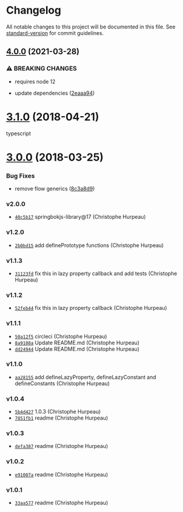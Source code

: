 # Changelog

All notable changes to this project will be documented in this file. See [standard-version](https://github.com/conventional-changelog/standard-version) for commit guidelines.

## [4.0.0](https://github.com/christophehurpeau/object-properties/compare/v3.1.0...v4.0.0) (2021-03-28)


### ⚠ BREAKING CHANGES

* requires node 12

* update dependencies ([2eaaa94](https://github.com/christophehurpeau/object-properties/commit/2eaaa94d6eeaa60105e6f10ba3b629252783b091))

<a name="3.1.0"></a>
# [3.1.0](https://github.com/christophehurpeau/object-properties/compare/v3.0.0...v3.1.0) (2018-04-21)

typescript


<a name="3.0.0"></a>
# [3.0.0](https://github.com/christophehurpeau/object-properties/compare/v2.0.0...v3.0.0) (2018-03-25)


### Bug Fixes

* remove flow generics ([8c3a8d9](https://github.com/christophehurpeau/object-properties/commit/8c3a8d9))


### v2.0.0

- [`40c5b17`](https://github.com/christophehurpeau/object-properties/commit/40c5b17e7ac6bafaa950973cd8bc78f952b08e31) springbokjs-library@17 (Christophe Hurpeau)

### v1.2.0

- [`2b0bd15`](https://github.com/christophehurpeau/object-properties/commit/2b0bd15e331e6267ddeb5c8abdf065808f81f36c) add definePrototype functions (Christophe Hurpeau)

### v1.1.3

- [`31123fd`](https://github.com/christophehurpeau/object-properties/commit/31123fdafeac5561da572f45e0c21036fb432d41) fix this in lazy property callback and add tests (Christophe Hurpeau)

### v1.1.2

- [`52feb44`](https://github.com/christophehurpeau/object-properties/commit/52feb442a5137536efa043e3872a7ddd50a9f975) fix this in lazy property callback (Christophe Hurpeau)

### v1.1.1

- [`50a12f5`](https://github.com/christophehurpeau/object-properties/commit/50a12f5bcfa9d0b8d132c9b534b4457e2df76390) circleci (Christophe Hurpeau)
- [`8a9108a`](https://github.com/christophehurpeau/object-properties/commit/8a9108ab15349b51e8a37e103c2531dcecaeb584) Update README.md (Christophe Hurpeau)
- [`dd24944`](https://github.com/christophehurpeau/object-properties/commit/dd249442a5996ab4f8ac1da5ecaf386fa4801a79) Update README.md (Christophe Hurpeau)

### v1.1.0

- [`aa28155`](https://github.com/christophehurpeau/object-properties/commit/aa28155679c1f1d4d5a8ad2c5343860878c65559) add defineLazyProperty, defineLazyConstant and defineConstants (Christophe Hurpeau)

### v1.0.4

- [`5b4d427`](https://github.com/christophehurpeau/object-properties/commit/5b4d42796cd9bf5df60d8e5fff99b447a46af72b) 1.0.3 (Christophe Hurpeau)
- [`7851fb1`](https://github.com/christophehurpeau/object-properties/commit/7851fb197551d032d0e5416d68c9cd32fcd667c6) readme (Christophe Hurpeau)

### v1.0.3

- [`defa387`](https://github.com/christophehurpeau/object-properties/commit/defa38710540d44519898c1966a687139c7cab66) readme (Christophe Hurpeau)

### v1.0.2

- [`e91007a`](https://github.com/christophehurpeau/object-properties/commit/e91007ae1daa63997018b27bf97d1106d42fe9ad) readme (Christophe Hurpeau)

### v1.0.1

- [`33aa577`](https://github.com/christophehurpeau/object-properties/commit/33aa577f15df455f9b287ac3f2088acd5efedfe0) readme (Christophe Hurpeau)
